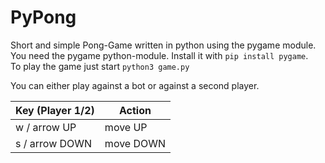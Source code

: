 # PyPong
Short and simple Pong-Game written in python using the pygame module.  
You need the pygame python-module. Install it with ```pip install pygame```.  
To play the game just start ```python3 game.py```

You can either play against a bot or against a second player.
          
  Key (Player 1/2)  | Action
  ----------------- | -----------------
  w / arrow UP      |     move UP
  s / arrow DOWN    |     move DOWN
